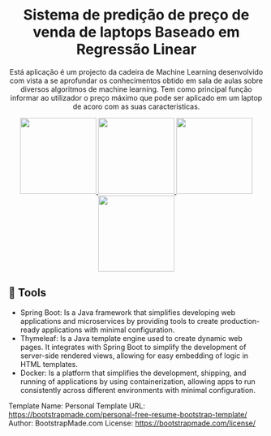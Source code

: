 <h1 align='center'> Sistema de predição de preço de venda de laptops Baseado em Regressão Linear </h1>

<p align='center'>Está aplicação é um projecto da cadeira de Machine Learning desenvolvido com vista a se aprofundar os conhecimentos obtido em sala de aulas sobre diversos algoritmos de machine learning. Tem como principal função informar ao utilizador o preço máximo que pode ser aplicado em um laptop de acoro com as suas caracteristicas.</p>

<div align='center'>
  <a href="https://spring.io/" target="_blank">
      <img src="https://upload.wikimedia.org/wikipedia/commons/4/44/Spring_Framework_Logo_2018.svg" width="150" height="150" />
  </a>

  <a href="https://ml.cms.waikato.ac.nz/index.html" target="_blank">
      <img src="https://www.kent.ac.uk/productivity-tools/images/weka.png" width="150" height="150" />
  </a>

  <a href="https://bootstrapmade.com/personal-free-resume-bootstrap-template/" target="_blank">
      <img src="https://bootstrapmade.com/assets/img/logo.png" width="150" height="150" />
  </a>

  <a href="https://www.kaggle.com/code/owm4096/laptop-prices-eda-w-ml-models-91-8-high/" target="_blank">
      <img src="https://miro.medium.com/v2/resize:fit:828/format:webp/1*JSbnt_mxpFfkGtNtGbR40g.png" width="150" height="150" />
  </a>

</div>

## 🔧 Tools

-   Spring Boot: Is a Java framework that simplifies developing web applications and microservices by providing tools to create production-ready applications with minimal configuration.
-   Thymeleaf: Is a Java template engine used to create dynamic web pages. It integrates with Spring Boot to simplify the development of server-side rendered views, allowing for easy embedding of logic in HTML templates.
-   Docker: Is a platform that simplifies the development, shipping, and running of applications by using containerization, allowing apps to run consistently across different environments with minimal configuration.














Template Name: Personal
Template URL: https://bootstrapmade.com/personal-free-resume-bootstrap-template/
Author: BootstrapMade.com
License: https://bootstrapmade.com/license/
